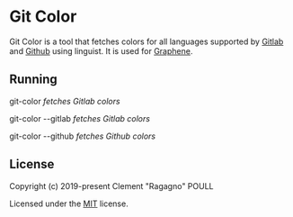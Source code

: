 # Git Color
Git Color is a tool that fetches colors for all languages supported by [Gitlab](https://gitlab.com) and [Github](https://github.com/) using linguist.
It is used for [Graphene](https://gitlab.com/ragagno/graphene).

## Running
git-color
*fetches Gitlab colors*

git-color --gitlab
*fetches Gitlab colors*

git-color  --github
*fetches Github colors*

## License
Copyright (c) 2019-present Clement "Ragagno" POULL

Licensed under the [MIT](https://wikipedia.org/wiki/MIT_License) license.
